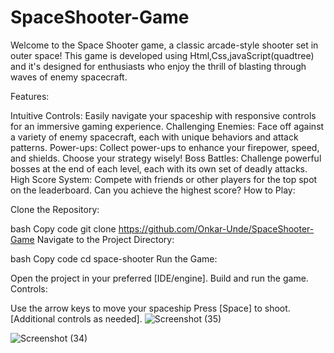 # SpaceShooter-Game
Welcome to the Space Shooter game, a classic arcade-style shooter set in outer space! This game is developed using Html,Css,javaScript(quadtree) and it's designed for enthusiasts who enjoy the thrill of blasting through waves of enemy spacecraft.

Features:

Intuitive Controls: Easily navigate your spaceship with responsive controls for an immersive gaming experience.
Challenging Enemies: Face off against a variety of enemy spacecraft, each with unique behaviors and attack patterns.
Power-ups: Collect power-ups to enhance your firepower, speed, and shields. Choose your strategy wisely!
Boss Battles: Challenge powerful bosses at the end of each level, each with its own set of deadly attacks.
High Score System: Compete with friends or other players for the top spot on the leaderboard. Can you achieve the highest score?
How to Play:

Clone the Repository:

bash
Copy code
git clone https://github.com/Onkar-Unde/SpaceShooter-Game
Navigate to the Project Directory:

bash
Copy code
cd space-shooter
Run the Game:

Open the project in your preferred [IDE/engine].
Build and run the game.
Controls:

Use the arrow keys to move your spaceship Press [Space] to shoot.
[Additional controls as needed].
![Screenshot (35)](https://github.com/Onkar-Unde/SpaceShooter-Game/assets/111982938/bf553c42-0c9b-415a-9bd9-e0ea23b0b370)

![Screenshot (34)](https://github.com/Onkar-Unde/SpaceShooter-Game/assets/111982938/bc29e54b-ca7d-4bbf-8f3f-1a74e57a9447)
